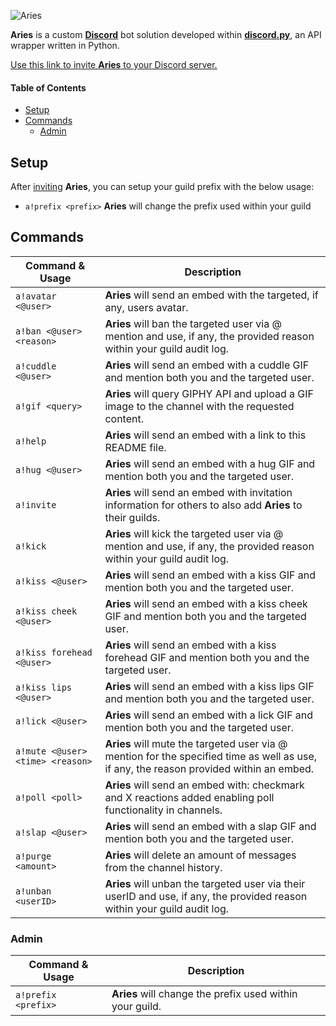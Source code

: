 ![Aries](https://user-images.githubusercontent.com/78688623/124183973-d81fe400-dab0-11eb-85bd-945fb7c83445.jpg)

**Aries** is a custom [**Discord**](https://discord.com/) bot solution developed within [**discord.py**](https://github.com/Rapptz/discord.py), an API wrapper written in Python.

[Use this link to invite **Aries** to your Discord server.](https://discord.com/api/oauth2/authorize?client_id=858724881004232724&permissions=8&scope=bot)

#### Table of Contents
* [Setup](#setup)
* [Commands](#commands)
  * [Admin](#admin)

## Setup
After [inviting](https://discord.com/api/oauth2/authorize?client_id=858724881004232724&permissions=8&scope=bot) **Aries**, you can setup your guild prefix with the below usage:

* `a!prefix <prefix>` **Aries** will change the prefix used within your guild

## Commands

| Command & Usage | Description |
| ------- | ----------- |
| `a!avatar <@user>` | **Aries** will send an embed with the targeted, if any, users avatar. |
| `a!ban <@user> <reason>` | **Aries** will ban the targeted user via @ mention and use, if any, the provided reason within your guild audit log. |
| `a!cuddle <@user>` | **Aries** will send an embed with a cuddle GIF and mention both you and the targeted user. |
| `a!gif <query>` | **Aries** will query GIPHY API and upload a GIF image to the channel with the requested content. |
| `a!help` | **Aries** will send an embed with a link to this README file. |
| `a!hug <@user>` | **Aries** will send an embed with a hug GIF and mention both you and the targeted user. |
| `a!invite` | **Aries** will send an embed with invitation information for others to also add **Aries** to their guilds. |
| `a!kick` | **Aries** will kick the targeted user via @ mention and use, if any, the provided reason within your guild audit log. |
| `a!kiss <@user>` | **Aries** will send an embed with a kiss GIF and mention both you and the targeted user. |
| `a!kiss cheek <@user>` | **Aries** will send an embed with a kiss cheek GIF and mention both you and the targeted user. |
| `a!kiss forehead <@user>` | **Aries** will send an embed with a kiss forehead GIF and mention both you and the targeted user. |
| `a!kiss lips <@user>` | **Aries** will send an embed with a kiss lips GIF and mention both you and the targeted user. |
| `a!lick <@user>` | **Aries** will send an embed with a lick GIF and mention both you and the targeted user. |
| `a!mute <@user> <time> <reason>` | **Aries** will mute the targeted user via @ mention for the specified time as well as use, if any, the reason provided within an embed. |
| `a!poll <poll>` | **Aries** will send an embed with: checkmark and X reactions added enabling poll functionality in channels. |
| `a!slap <@user>` | **Aries** will send an embed with a slap GIF and mention both you and the targeted user. |
| `a!purge <amount>` | **Aries** will delete an amount of messages from the channel history. |
| `a!unban <userID>` | **Aries** will unban the targeted user via their userID and use, if any, the provided reason within your guild audit log. |


### Admin

| Command & Usage | Description |
| ------- | ----------- |
| `a!prefix <prefix>` | **Aries** will change the prefix used within your guild. |
